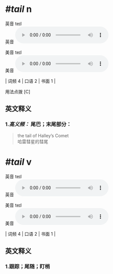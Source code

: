 # ***\#tail*** n
英音 teɪl  
英音
<audio src="./media/tail-B.aac" controls="controls"></audio>

美音 teɪl  
美音
<audio src="./media/tail.aac" controls="controls"></audio>



| 词频 4 | 口语 2 | 书面 1 |  

用法点拨  [C]

英文释义
---
### 1.*高义频：* **尾巴；末尾部分：**  

 > the tail of Halley’s Comet   
 > 哈雷彗星的彗尾    


# ***\#tail*** v
英音 teɪl  
英音
<audio src="./media/tail-B.aac" controls="controls"></audio>

美音 teɪl  
美音
<audio src="./media/tail.aac" controls="controls"></audio>



| 词频 4 | 口语 2 | 书面 1 |  

英文释义
---
### 1.**跟踪；尾随；盯梢**  


